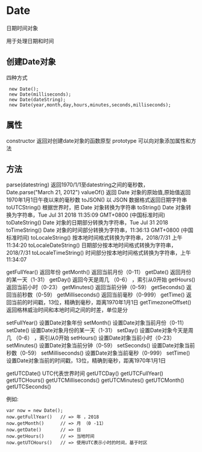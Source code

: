 

# Date

日期时间对象

用于处理日期和时间


## 创建Date对象

四种方式

```
 new Date();
 new Date(milliseconds);		
 new Date(dateString);		
 new Date(year,month,day,hours,minutes,seconds,milliseconds);		
```



## 属性

constructor     返回对创建date对象的函数原型
prototype       可以向对象添加属性和方法


## 方法

parse(datestring)           返回1970/1/1至datestring之间的毫秒数， Date.parse("March 21, 2012")
valueOf()                   返回 Date 对象的原始值,原始值返回1970年1月1日午夜以来的毫秒数
toJSON()                    以 JSON 数据格式返回日期字符串
toUTCString()               根据世界时，把 Date 对象转换为字符串
toString()                  Date 对象转换为字符串，Tue Jul 31 2018 11:35:09 GMT+0800 (中国标准时间)
toDateString()              Date 对象的日期部分转换为字符串，Tue Jul 31 2018
toTimeString()              Date 对象的时间部分转换为字符串，11:36:13 GMT+0800 (中国标准时间)
toLocaleString()            按本地时间格式转换为字符串，2018/7/31 上午11:34:20
toLocaleDateString()        日期部分按本地时间格式转换为字符串， 2018/7/31
toLocaleTimeString()        时间部分按本地时间格式转换为字符串，上午11:34:07


getFullYear()               返回年份
getMonth()                  返回当前月份（0-11）
getDate()                   返回月份的某一天（1-31）
getDay()                    返回今天是周几 （0-6） ，索引从0开始
getHours()                  返回当前小时（0-23）
getMinutes()                返回当前分钟（0-59）
getSeconds()                返回当前秒数（0-59）
getMilliseconds()           返回当前毫秒（0-999）
getTime()                   返回当前的时间戳，13位，精确到毫秒，距离1970年1月1日
getTimezoneOffset()         返回格林威治时间和本地时间之间的时差，单位是分

setFullYear()               设置Date对象年份
setMonth()                  设置Date对象当前月份（0-11）
setDate()                   设置Date对象月份的某一天（1-31）
setDay()                    设置Date对象今天是周几 （0-6） ，索引从0开始
setHours()                  设置Date对象当前小时（0-23）
setMinutes()                设置Date对象当前分钟（0-59）
setSeconds()                设置Date对象当前秒数（0-59）
setMilliseconds()           设置Date对象当前毫秒（0-999）
setTime()                   设置Date对象当前的时间戳，13位，精确到毫秒，距离1970年1月1日


getUTCDate()                UTC代表世界时间
getUTCDay()
getUTCFullYear()
getUTCHours()
getUTCMilliseconds()
getUTCMinutes()
getUTCMonth()
getUTCSeconds()


例如:
```
var now = new Date();
now.getFullYear()	// => 年 ，2018
now.getMonth()		// => 月 （0 -11）
now.getDate()		// => 日
now.getHours()		// => 当地时间
now.getUTCHours()	// => 使用UTC表示小时的时间，基于时区
```



